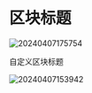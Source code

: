 # 区块标题

![20240407175754](https://nocobase-docs.oss-cn-beijing.aliyuncs.com/20240407175754.png)

自定义区块标题

![20240407153942](https://nocobase-docs.oss-cn-beijing.aliyuncs.com/20240407153942.png)

